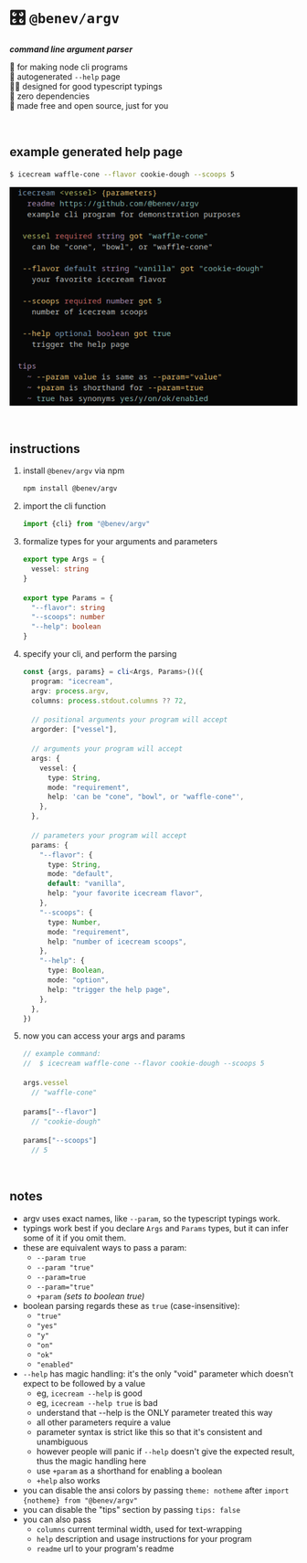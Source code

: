 
# 🎛️ `@benev/argv`

***command line argument parser***

🤖 for making node cli programs  
💁 autogenerated `--help` page  
🕵️‍♂️ designed for good typescript typings  
🧼 zero dependencies  
💖 made free and open source, just for you  

<br/>

## example generated help page

```sh
$ icecream waffle-cone --flavor cookie-dough --scoops 5
```

![example help output](assets/help.png)

<br/>

## instructions

1. install `@benev/argv` via npm
    ```sh
    npm install @benev/argv
    ```
1. import the cli function
    ```ts
    import {cli} from "@benev/argv"
    ```
1. formalize types for your arguments and parameters
    ```ts
    export type Args = {
      vessel: string
    }

    export type Params = {
      "--flavor": string
      "--scoops": number
      "--help": boolean
    }
    ```
1. specify your cli, and perform the parsing
    ```ts
    const {args, params} = cli<Args, Params>()({
      program: "icecream",
      argv: process.argv,
      columns: process.stdout.columns ?? 72,

      // positional arguments your program will accept
      argorder: ["vessel"],

      // arguments your program will accept
      args: {
        vessel: {
          type: String,
          mode: "requirement",
          help: 'can be "cone", "bowl", or "waffle-cone"',
        },
      },

      // parameters your program will accept
      params: {
        "--flavor": {
          type: String,
          mode: "default",
          default: "vanilla",
          help: "your favorite icecream flavor",
        },
        "--scoops": {
          type: Number,
          mode: "requirement",
          help: "number of icecream scoops",
        },
        "--help": {
          type: Boolean,
          mode: "option",
          help: "trigger the help page",
        },
      },
    })
    ```
1. now you can access your args and params
    ```js
    // example command:
    //  $ icecream waffle-cone --flavor cookie-dough --scoops 5

    args.vessel
      // "waffle-cone"

    params["--flavor"]
      // "cookie-dough"

    params["--scoops"]
      // 5
    ```

<br/>

## notes

- argv uses exact names, like `--param`, so the typescript typings work.
- typings work best if you declare `Args` and `Params` types, but it can infer some of it if you omit them.
- these are equivalent ways to pass a param:
  - `--param true`
  - `--param "true"`
  - `--param=true`
  - `--param="true"`
  - `+param` *(sets to boolean true)*
- boolean parsing regards these as `true` (case-insensitive):
  - `"true"`
  - `"yes"`
  - `"y"`
  - `"on"`
  - `"ok"`
  - `"enabled"`
- `--help` has magic handling: it's the only "void" parameter which doesn't expect to be followed by a value
  - eg, `icecream --help` is good
  - eg, `icecream --help true` is bad
  - understand that --help is the ONLY parameter treated this way
  - all other parameters require a value
  - parameter syntax is strict like this so that it's consistent and unambiguous
  - however people will panic if `--help` doesn't give the expected result, thus the magic handling here
  - use `+param` as a shorthand for enabling a boolean
  - `+help` also works
- you can disable the ansi colors by passing `theme: notheme` after `import {notheme} from "@benev/argv"`
- you can disable the "tips" section by passing `tips: false`
- you can also pass
  - `columns` current terminal width, used for text-wrapping
  - `help` description and usage instructions for your program
  - `readme` url to your program's readme
